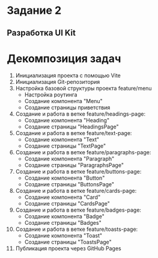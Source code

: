 # Задание 2
## Разработка UI Kit
# Декомпозиция задач

1. Инициализация проекта с помощью Vite
2. Инициализация Git-репозитория
3. Настройка базовой структуры проекта feature/menu
    - Настройка роутинга
    - Создание компонента "Menu"
    - Создание страницы приветствия
4. Создание и работа в ветке feature/headings-page:
    - Создание компонента "Heading"
    - Создание страницы "HeadingsPage"
5. Создание и работа в ветке feature/text-page:
    - Создание компонента "Text"
    - Создание страницы "TextPage"
6. Создание и работа в ветке feature/paragraphs-page:
    - Создание компонента "Paragraph"
    - Создание страницы "ParagraphsPage"
7. Создание и работа в ветке feature/buttons-page:
    - Создание компонента "Button"  
    - Создание страницы "ButtonsPage"
8. Создание и работа в ветке feature/cards-page:
    - Создание компонента "Card"
    - Создание страницы "CardsPage"
9. Создание и работа в ветке feature/badges-page:
    - Создание компонента "Badge"
    - Создание страницы "Badges"
10. Создание и работа в ветке feature/toasts-page:
    - Создание компонента "Toast"
    - Создание страницы "ToastsPage"
11. Публикация проекта через GitHub Pages
